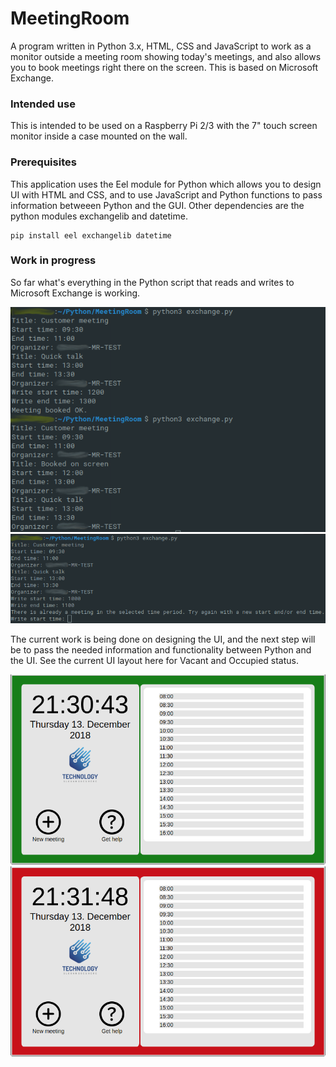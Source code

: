 # MeetingRoom
A program written in Python 3.x, HTML, CSS and JavaScript to work as a monitor outside a meeting room showing today's meetings, and also allows you to book meetings right there on the screen. This is based on Microsoft Exchange.

### Intended use

This is intended to be used on a Raspberry Pi 2/3 with the 7" touch screen monitor inside a case mounted on the wall.

### Prerequisites

This application uses the Eel module for Python which allows you to design UI with HTML and CSS, and to use JavaScript and Python functions to pass information betweeen Python and the GUI.
Other dependencies are the python modules exchangelib and datetime.

```
pip install eel exchangelib datetime
```

### Work in progress

So far what's everything in the Python script that reads and writes to Microsoft Exchange is working.

![Meeting01](https://github.com/Myrheimb/MeetingRoom/blob/master/Images/Meeting01.png)
![Meeting02](https://github.com/Myrheimb/MeetingRoom/blob/master/Images/Meeting02.png)

The current work is being done on designing the UI, and the next step will be to pass the needed information and functionality between Python and the UI. See the current UI layout here for Vacant and Occupied status.

![Vacant](https://github.com/Myrheimb/MeetingRoom/blob/master/Images/Vacant.png)
![Occupied](https://github.com/Myrheimb/MeetingRoom/blob/master/Images/Occupied.png)
